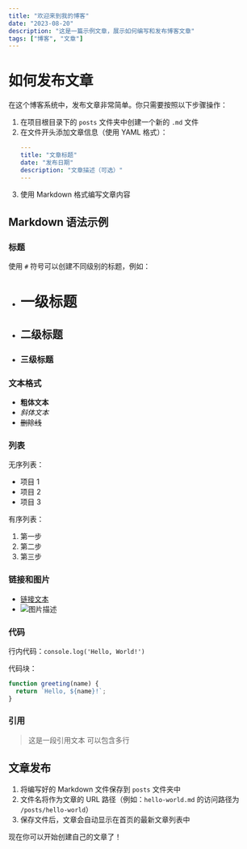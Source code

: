```yaml
---
title: "欢迎来到我的博客"
date: "2023-08-20"
description: "这是一篇示例文章，展示如何编写和发布博客文章"
tags: ["博客", "文章"]
---
```


# 如何发布文章

在这个博客系统中，发布文章非常简单。你只需要按照以下步骤操作：

1. 在项目根目录下的 `posts` 文件夹中创建一个新的 `.md` 文件
2. 在文件开头添加文章信息（使用 YAML 格式）：
   ```yaml
   ---
   title: "文章标题"
   date: "发布日期"
   description: "文章描述（可选）"
   ---
   ```
3. 使用 Markdown 格式编写文章内容

## Markdown 语法示例

### 标题

使用 `#` 符号可以创建不同级别的标题，例如：
- # 一级标题
- ## 二级标题
- ### 三级标题

### 文本格式

- **粗体文本**
- *斜体文本*
- ~~删除线~~

### 列表

无序列表：
- 项目 1
- 项目 2
- 项目 3

有序列表：
1. 第一步
2. 第二步
3. 第三步

### 链接和图片

- [链接文本](https://example.com)
- ![图片描述](https://example.com/image.jpg)

### 代码

行内代码：`console.log('Hello, World!')`

代码块：
```javascript
function greeting(name) {
  return `Hello, ${name}!`;
}
```

### 引用

> 这是一段引用文本
> 可以包含多行

## 文章发布

1. 将编写好的 Markdown 文件保存到 `posts` 文件夹中
2. 文件名将作为文章的 URL 路径（例如：`hello-world.md` 的访问路径为 `/posts/hello-world`）
3. 保存文件后，文章会自动显示在首页的最新文章列表中

现在你可以开始创建自己的文章了！